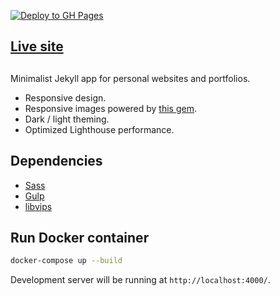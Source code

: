 [![Deploy to GH Pages](https://github.com/MrFacundo/mrfacundo.github.io/actions/workflows/jekyll-gh-pages.yml/badge.svg)](https://github.com/MrFacundo/mrfacundo.github.io/actions/workflows/jekyll-gh-pages.yml)

## [Live site](https://mrfacundo.github.io/)

##

Minimalist Jekyll app for personal websites and portfolios.

- Responsive design.
- Responsive images powered by [this gem](https://github.com/rbuchberger/jekyll_picture_tag).
- Dark / light theming.
- Optimized Lighthouse performance.

## Dependencies

- [Sass](https://sass-lang.com/install/#:~:text=You%20can%20install%20Sass%20on,else%20you%20need%20to%20install.)
- [Gulp](https://gulpjs.com/docs/en/getting-started/quick-start)
- [libvips](https://github.com/libvips/libvips/wiki)

## Run Docker container

```bash
docker-compose up --build
```

Development server will be running at `http://localhost:4000/`.
